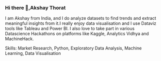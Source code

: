 ### Hi there 👋,Akshay Thorat
I am Akshay from India, and I do analyze datasets to find trends and extract meaningful insights from it.I really enjoy data visualisation and I use Dataviz tools like Tableau and Power BI.
I also love to take part in various Datascience Hackathons on platforms like Kaggle, Analytics Vidhya and MachineHack.

Skills:
Market Research,
Python,
Exploratory Data Analysis,
Machine Learning,
Data Visualisation



